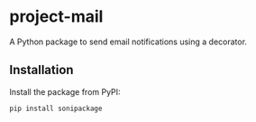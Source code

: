 # project-mail

A Python package to send email notifications using a decorator.

## Installation

Install the package from PyPI:

```bash
pip install sonipackage
